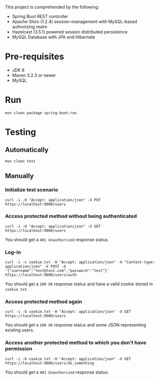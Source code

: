 This project is comprehended by the following:
* Spring Boot REST controller
* Apache Shiro (1.2.4) session-management with MySQL-based authorizing realm
* Hazelcast (3.5.1) powered session distributed persistence
* MySQL Database with JPA and Hibernate

# Pre-requisites

* JDK 8
* Maven 3.2.3 or newer
* MySQL 

# Run

```
mvn clean package spring-boot:run
```

# Testing

## Automatically

```mvn clean test```

## Manually

### Initialize test scenario

```
curl -i -H "Accept: application/json" -X PUT https://localhost:9000/users
```

### Access protected method without being authenticated

```
curl -i -H "Accept: application/json" -X GET https://localhost:9000/users
```

You should get a ```401 Unauthorized``` response status.

### Log-in

```
curl -i -c cookie.txt -H "Accept: application/json" -H "Content-type: application/json" -X POST -d '{"username":"test@test.com","password":"test"}' https://localhost:9000/users/auth
```

You should get a ```200 OK``` response status and have a valid cookie stored in ```cookie.txt```.

### Access protected method again

```
curl -i -b cookie.txt -H "Accept: application/json" -X GET https://localhost:9000/users
```

You should get a ```200 OK``` response status and some JSON representing existing users.

### Access another protected method to which you don't have permission

```
curl -i -b cookie.txt -H "Accept: application/json" -X GET https://localhost:9000/users/do_something
```

You should get a ```401 Unauthorized``` response status.
